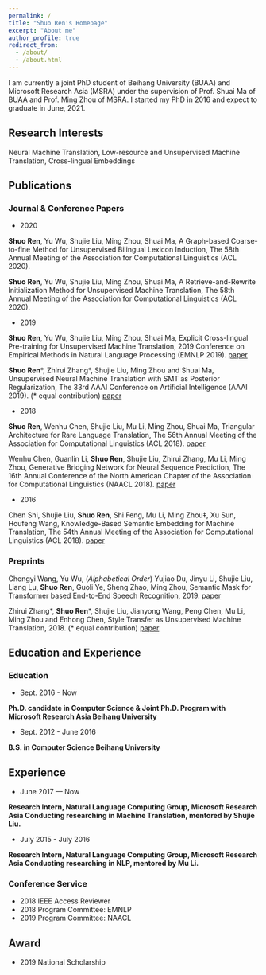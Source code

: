 ```yaml
---
permalink: /
title: "Shuo Ren's Homepage"
excerpt: "About me"
author_profile: true
redirect_from: 
  - /about/
  - /about.html
---
```


I am currently a joint PhD student of Beihang University (BUAA) and Microsoft Research Asia (MSRA) under the supervision of Prof. Shuai Ma of BUAA and Prof. Ming Zhou of MSRA. I started my PhD in 2016 and expect to graduate in June, 2021.

## Research Interests

Neural Machine Translation, Low-resource and Unsupervised Machine Translation, Cross-lingual Embeddings

## Publications

### Journal & Conference Papers

* 2020

**Shuo Ren**, Yu Wu, Shujie Liu, Ming Zhou, Shuai Ma, A Graph-based Coarse-to-fine Method for Unsupervised Bilingual Lexicon Induction, The 58th Annual Meeting of the Association for Computational Linguistics (ACL 2020).

**Shuo Ren**, Yu Wu, Shujie Liu, Ming Zhou, Shuai Ma, A Retrieve-and-Rewrite Initialization Method for Unsupervised Machine Translation, The 58th Annual Meeting of the Association for Computational Linguistics (ACL 2020).

* 2019

**Shuo Ren**, Yu Wu, Shujie Liu, Ming Zhou, Shuai Ma, Explicit Cross-lingual Pre-training for Unsupervised Machine Translation, 2019 Conference on Empirical Methods in Natural Language Processing (EMNLP 2019). [paper](https://arxiv.org/pdf/1909.00180.pdf)

**Shuo Ren**\*, Zhirui Zhang*, Shujie Liu, Ming Zhou and Shuai Ma, Unsupervised Neural Machine Translation with SMT as Posterior Regularization, The 33rd AAAI Conference on Artificial Intelligence (AAAI 2019). (* equal contribution) [paper](https://arxiv.org/pdf/1901.04112.pdf)

* 2018

**Shuo Ren**, Wenhu Chen, Shujie Liu, Mu Li, Ming Zhou, Shuai Ma, Triangular Architecture for Rare Language Translation, The 56th Annual Meeting of the Association for Computational Linguistics (ACL 2018). [paper](https://arxiv.org/pdf/1805.04813.pdf)

Wenhu Chen, Guanlin Li, **Shuo Ren**, Shujie Liu, Zhirui Zhang, Mu Li, Ming Zhou, Generative Bridging Network for Neural Sequence Prediction, The 16th Annual Conference of the North American Chapter of the Association for Computational Linguistics (NAACL 2018). [paper](https://www.aclweb.org/anthology/N18-1154.pdf)

* 2016

Chen Shi, Shujie Liu, **Shuo Ren**, Shi Feng, Mu Li, Ming Zhou‡, Xu Sun, Houfeng Wang, Knowledge-Based Semantic Embedding for Machine Translation, The 54th Annual Meeting of the Association for Computational Linguistics (ACL 2018). [paper](https://www.aclweb.org/anthology/P16-1212.pdf)

### Preprints

Chengyi Wang, Yu Wu, (*Alphabetical Order*) Yujiao Du, Jinyu Li, Shujie Liu, Liang Lu, **Shuo Ren**, Guoli Ye, Sheng Zhao, Ming Zhou, 
Semantic Mask for Transformer based End-to-End Speech Recognition, 2019. [paper](https://arxiv.org/pdf/1912.03010.pdf)

Zhirui Zhang*, **Shuo Ren**\*, Shujie Liu, Jianyong Wang, Peng Chen, Mu Li, Ming Zhou and Enhong Chen, Style Transfer as Unsupervised Machine Translation, 2018. (* equal contribution) [paper](https://arxiv.org/pdf/1808.07894.pdf)

## Education and Experience

### Education

* Sept. 2016 - Now

**Ph.D. candidate in Computer Science & Joint Ph.D. Program with Microsoft Research Asia
Beihang University**

* Sept. 2012 - June 2016

**B.S. in Computer Science
Beihang University**

## Experience

* June 2017 — Now

**Research Intern, Natural Language Computing Group, Microsoft Research Asia
Conducting researching in Machine Translation, mentored by Shujie Liu.**

* July 2015 - July 2016

**Research Intern, Natural Language Computing Group, Microsoft Research Asia
Conducting researching in NLP, mentored by Mu Li.**

### Conference Service

* 2018 IEEE Access Reviewer
* 2018 Program Committee: EMNLP
* 2019 Program Committee: NAACL

## Award

* 2019 National Scholarship


